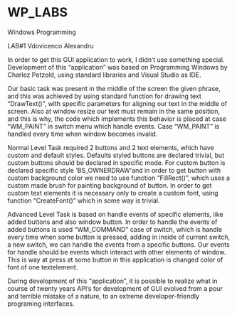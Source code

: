 # WP_LABS

Windows Programming

LAB#1 Vdovicenco Alexandru


In order to get this GUI application to work, I didn’t use something special. Development of this “application” was based on Programming Windows by Charlez Petzold, using standard libraries and Visual Studio as IDE.

Our basic task was present in the middle of the screen the given phrase, and this was achieved by using standard function for drawing text “DrawText()”, with specific parameters for aligning our text in the middle of screen. Also at window resize our text must remain in the same position, and this is why, the code which implements this behavior is placed at case “WM_PAINT” in switch menu which handle events. Case “WM_PAINT” is handled every time when window becomes invalid.

Normal Level Task required 2 buttons and 2 text elements, which have custom and default styles. Defaults styled buttons are declared trivial, but custom buttons should be declared in specific mode. For custom button is declared specific style ‘BS_OWNERDRAW'and in order to get button with custom background color we need to use function “FillRect()”, which uses a custom made brush for painting background of button. In order to get custom text elements it is necessary only to create a custom font, using function “CreateFont()” which in some way is trivial.

Advanced Level Task is based on handle events of specific elements, like added buttons and also window button. In order to handle the events of added buttons is used “WM_COMMAND” case of switch, which is handle every time when some button is pressed, adding in inside of current switch, a new switch, we can handle the events from a specific buttons. Our events for handle should be events which interact with other elements of window. This is way at press at some button in this application is changed color of font of one textelement.

During development of this “application”, it is possible to realize what in course of twenty years API’s for development of GUI evolved from a pour and terrible mistake of a nature, to an extreme developer-friendly programing interfaces.  
